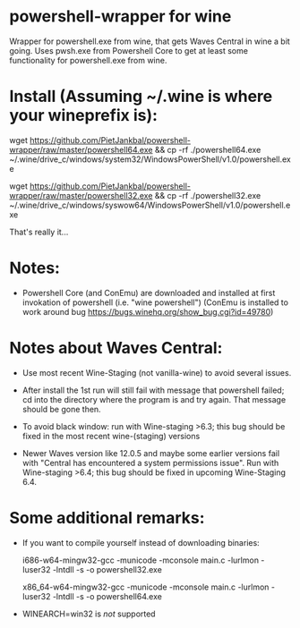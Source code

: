 # powershell-wrapper for wine

Wrapper for powershell.exe from wine, that gets Waves Central in wine a bit going.
Uses pwsh.exe from Powershell Core to get at least some functionality for powershell.exe from wine.

# Install (Assuming ~/.wine is where your wineprefix is):

wget https://github.com/PietJankbal/powershell-wrapper/raw/master/powershell64.exe && cp -rf ./powershell64.exe ~/.wine/drive_c/windows/system32/WindowsPowerShell/v1.0/powershell.exe

wget https://github.com/PietJankbal/powershell-wrapper/raw/master/powershell32.exe && cp -rf ./powershell32.exe ~/.wine/drive_c/windows/syswow64/WindowsPowerShell/v1.0/powershell.exe

That's really it...

# Notes:
- Powershell Core (and ConEmu) are downloaded and installed at first invokation of powershell (i.e. "wine powershell")
  (ConEmu is installed to work around bug https://bugs.winehq.org/show_bug.cgi?id=49780)

# Notes about Waves Central:
- Use most recent Wine-Staging (not vanilla-wine) to avoid several issues.

- After install the 1st run will still fail with message that powershell failed; cd into the directory where the program is and try again. That message should be gone then.

- To avoid black window: run with Wine-staging >6.3; this bug should be fixed in the most recent wine-(staging) versions 

- Newer Waves version like 12.0.5 and maybe some earlier versions fail with "Central has encountered a system
permissions issue". Run with Wine-staging >6.4; this bug should be fixed in upcoming Wine-Staging 6.4.



# Some additional remarks:
- If you want to compile yourself instead of downloading binaries:

  i686-w64-mingw32-gcc -municode  -mconsole main.c -lurlmon -luser32 -lntdll -s -o powershell32.exe

  x86_64-w64-mingw32-gcc -municode  -mconsole main.c -lurlmon -luser32 -lntdll -s -o powershell64.exe
  
- WINEARCH=win32 is _not_ supported





